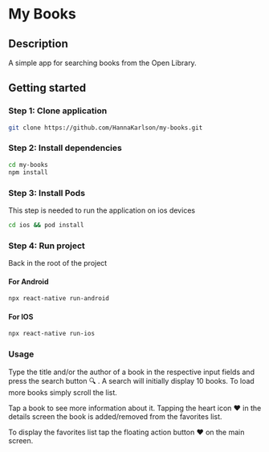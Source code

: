 # My Books

## Description

A simple app for searching books from the Open Library.

## Getting started

### Step 1: Clone application
```bash
git clone https://github.com/HannaKarlson/my-books.git
```

### Step 2: Install dependencies

```bash
cd my-books
npm install
```

### Step 3: Install Pods

This step is needed to run the application on ios devices

```bash
cd ios && pod install
```

### Step 4: Run project

Back in the root of the project

#### For Android

```bash
npx react-native run-android
```

#### For IOS

```bash
npx react-native run-ios
```

### Usage

Type the title and/or the author of a book in the respective input fields and press the search button 🔍 . A search will initially display 10 books. To load more books simply scroll the list.

Tap a book to see more information about it. Tapping the heart icon ❤️ in the details screen the book is added/removed from the favorites list.

To display the favorites list tap the floating action button ❤️ on the main screen.


